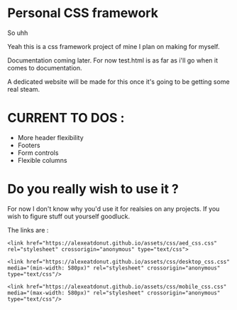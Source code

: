 # Personal CSS framework

So uhh

Yeah this is a css framework project of mine I plan on making for myself.

Documentation coming later. For now test.html is as far as i'll go when it comes to documentation.

A dedicated website will be made for this once it's going to be getting some real steam.

# CURRENT TO DOS :

- More header flexibility
- Footers
- Form controls
- Flexible columns

# Do you really wish to use it ?

For now I don't know why you'd use it for realsies on any projects. If you wish to figure stuff out yourself goodluck.

The links are :

    <link href="https://alexeatdonut.github.io/assets/css/aed_css.css" rel="stylesheet" crossorigin="anonymous" type="text/css">

    <link href="https://alexeatdonut.github.io/assets/css/desktop_css.css" media="(min-width: 580px)" rel="stylesheet" crossorigin="anonymous" type="text/css"/>

    <link href="https://alexeatdonut.github.io/assets/css/mobile_css.css" media="(max-width: 580px)" rel="stylesheet" crossorigin="anonymous" type="text/css"/>
